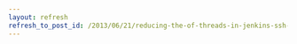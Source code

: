 ```yaml
---
layout: refresh
refresh_to_post_id: /2013/06/21/reducing-the-of-threads-in-jenkins-ssh-slaves
---
```

